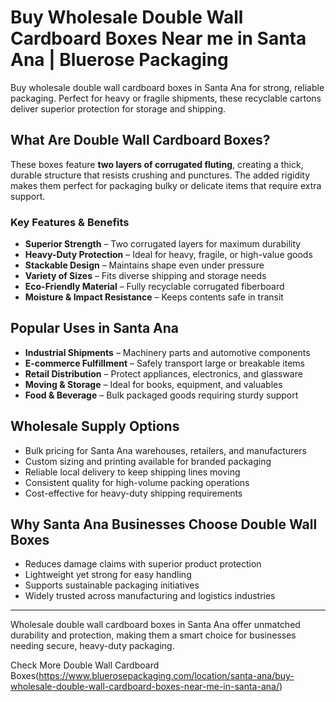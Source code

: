 # Buy Wholesale Double Wall Cardboard Boxes Near me in Santa Ana | Bluerose Packaging

Buy wholesale double wall cardboard boxes in Santa Ana for strong, reliable packaging. Perfect for heavy or fragile shipments, these recyclable cartons deliver superior protection for storage and shipping.

## What Are Double Wall Cardboard Boxes?

These boxes feature **two layers of corrugated fluting**, creating a thick, durable structure that resists crushing and punctures. The added rigidity makes them perfect for packaging bulky or delicate items that require extra support.

### Key Features & Benefits

- **Superior Strength** – Two corrugated layers for maximum durability  
- **Heavy-Duty Protection** – Ideal for heavy, fragile, or high-value goods  
- **Stackable Design** – Maintains shape even under pressure  
- **Variety of Sizes** – Fits diverse shipping and storage needs  
- **Eco-Friendly Material** – Fully recyclable corrugated fiberboard  
- **Moisture & Impact Resistance** – Keeps contents safe in transit  

## Popular Uses in Santa Ana

- **Industrial Shipments** – Machinery parts and automotive components  
- **E-commerce Fulfillment** – Safely transport large or breakable items  
- **Retail Distribution** – Protect appliances, electronics, and glassware  
- **Moving & Storage** – Ideal for books, equipment, and valuables  
- **Food & Beverage** – Bulk packaged goods requiring sturdy support  

## Wholesale Supply Options

- Bulk pricing for Santa Ana warehouses, retailers, and manufacturers  
- Custom sizing and printing available for branded packaging  
- Reliable local delivery to keep shipping lines moving  
- Consistent quality for high-volume packing operations  
- Cost-effective for heavy-duty shipping requirements  

## Why Santa Ana Businesses Choose Double Wall Boxes

- Reduces damage claims with superior product protection  
- Lightweight yet strong for easy handling  
- Supports sustainable packaging initiatives  
- Widely trusted across manufacturing and logistics industries  

---

Wholesale double wall cardboard boxes in Santa Ana offer unmatched durability and protection, making them a smart choice for businesses needing secure, heavy-duty packaging.

Check More Double Wall Cardboard Boxes(https://www.bluerosepackaging.com/location/santa-ana/buy-wholesale-double-wall-cardboard-boxes-near-me-in-santa-ana/)
